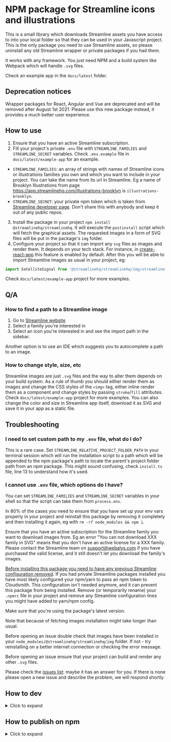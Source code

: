 # NPM package for Streamline icons and illustrations
This is a small library which downloads Streamline assets you have access to into your local folder so that they can be used in your Javascript project.
This is the only package you need to use Streamline assets, so please uninstall any old Streamline wrapper or private packages if you had them.

It works with any framework. You just need NPM and a build system like Webpack which will handle `.svg` files.

Check an example app in the `docs/latest` folder.

## Deprecation notices
Wrapper packages for React, Angular and Vue are deprecated and will be removed after August 1st 2021. Please use this new package instead, it provides a much better user experience.

## How to use
1. Ensure that you have an active Streamline subscription.
2. Fill your project's private `.env` file with `STREAMLINE_FAMILIES` and `STREAMLINE_SECRET` variables. Check `.env.example` file in `docs/latest/example-app` for an example.
  - `STREAMLINE_FAMILIES`: an array of strings with names of Streamline icons or illustrations families you own and which you want to include in your project. You can take the name from its url in Streamline. Eg a name of Brooklyn Illustrations from page https://app.streamlinehq.com/illustrations-brooklyn is `illustrations-brooklyn`.
  - `STREAMLINE_SECRET`: your private npm token which is taken from [Streamline developer page](https://app.streamlinehq.com/profile/developer). Don't share this with anybody and keep it out of any public repos.
3. Install the package in your project `npm install @streamlinehq/streamlinehq`. It will execute the `postinstall` script which will fetch the graphical assets. The requested images in a form of SVG files will be put in the package's `img` folder. 
4. Configure your project so that it can import any `svg` files as images and render them. It depends on your tech stack. For instance, in [create-react-app](https://create-react-app.dev/docs/adding-images-fonts-and-files/#adding-svgs) this feature is enabled by default.
After this you will be able to import Streamline images as usual in your project, eg:
```jsx
import SatelliteSignal from '@streamlinehq/streamlinehq/img/streamline-regular/interface-essential/interface-essential/satellite-signal.svg'
```
Check `docs/latest/example-app` project for more examples.

## Q/A
### How to find a path to a Streamline image
1. Go to [Streamline website](https://app.streamlinehq.com)
2. Select a family you're interested in
3. Select an icon you're interested in and see the import path in the sidebar.

Another option is to use an IDE which suggests you to autocomplete a path to an image.

### How to change style, size, etc
Streamline images are just `.svg` files and the way to alter them depends on your build system. As a rule of thumb you should either render them as images and change the CSS styles of the `<img>` tag, either inline render them as a component and change styles by passing `stroke`/`fill` attributes. Check `docs/latest/example-app` project for more examples.
You can also change the color and size in Streamline app itself, download it as SVG and save it in your app as a static file.

## Troubleshooting
### I need to set custom path to my `.env` file, what do I do?
This is a rare case. Set `STREAMLINE_RELATIVE_PROJECT_FOLDER_PATH` in your terminal session which will run the installation script to a path which will be appended to the npm package's path to locate the parent's project folder path from an npm package. This might sound confusing, check `install.ts` file, line 13 to understand how it's used.

### I cannot use `.env` file, which options do I have?
You can set `STREAMLINE_FAMILIES` and `STREAMLINE_SECRET` variables in your shell so that the script can take them from `process.env`.

In 80% of the cases you need to ensure that you have set up your env vars properly in your project and reinstall this package by removing it completely and then installing it again, eg with `rm -rf node_modules && npm i`.

Ensure that you have an active subscription for the Streamline family you want to download images from. Eg an error "You can not download XXX family in SVG" means that you don't have an active license for a XXX family. Please contact the Streamline team on support@webalys.com if you have purchased the valid license, and it still doesn't let you download the family's images.

[Before installing this package you need to have any previous Streamline configuration removed](https://github.com/webalys-hq/streamlinehq-npm/issues/5). If you had private Streamline packages installed you have most likely configured your npm/yarn to pass an npm token to Cloudsmith. This configuration isn't needed anymore, and it can prevent this package from being installed. Remove (or temporarily rename) your `.npmrc` file in your project and remove any Streamline configuration lines you might have added to yarn/npm config.

Make sure that you're using the package's latest version.

Note that because of fetching images installation might take longer than usual.

Before opening an issue double check that images have been installed in your `node_modules/@streamlinehq/streamlinehq/img` folder. If not - try reinstalling on a better internet connection or checking the error message.

Before opening an issue ensure that your project can build and render any other `.svg` files.

Please check the [issues list](https://github.com/webalys-hq/streamlinehq-npm/issues): maybe it has an answer for you. If there is none please open a new issue and describe the problem, we will respond shortly.

## How to dev
<details>
<summary>Click to expand</summary>

Pull requests and any suggestions are welcome!

1. Fork a project, clone it (as of now it will not fetch the images as there is no `.env` file in the parent folder, feel free to ignore the error). Work on new features or fixes in a separate branch.
2. Run `npm run dev` to compile a project on any code change.
3. Use an example app in `docs/latest/example-app` folder to experiment with this package. Alter it, so it uses a local version of the `@stremlinehq/streamlinehq` package. Read its README for more instructions.
4. Once done, open a pull request against `master` and wait for a review.
</details>

## How to publish on npm
<details>
<summary>Click to expand</summary>

Once you have made the changes, do the following:
1. Increment a version in `package.json`
2. Run `npm run build` to create a new build
3. Run `npm publish --access public`
4. Change the example app code in the next pull request to use the latest version of this package. Increment its version too.
</details>
